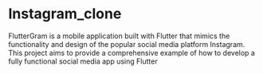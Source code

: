 # Instagram_clone
FlutterGram is a mobile application built with Flutter that mimics the functionality and design of the popular social media platform Instagram. This project aims to provide a comprehensive example of how to develop a fully functional social media app using Flutter
